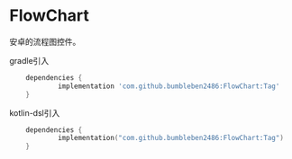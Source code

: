 # FlowChart
安卓的流程图控件。

gradle引入
```groovy
	dependencies {
	        implementation 'com.github.bumbleben2486:FlowChart:Tag'
	}
```

kotlin-dsl引入
```kotlin
	dependencies {
	        implementation("com.github.bumbleben2486:FlowChart:Tag")
	}
```
